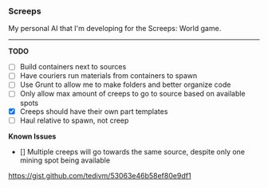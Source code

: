 ### Screeps

My personal AI that I'm developing for the Screeps: World game.

---

**TODO**

- [ ] Build containers next to sources
- [ ] Have couriers run materials from containers to spawn
- [ ] Use Grunt to allow me to make folders and better organize code
- [ ] Only allow max amount of creeps to go to source based on available spots
- [x] Creeps should have their own part templates
- [ ] Haul relative to spawn, not creep

**Known Issues**

- [] Multiple creeps will go towards the same source, despite only one mining spot being available

https://gist.github.com/tedivm/53063e46b58ef80e9df1

